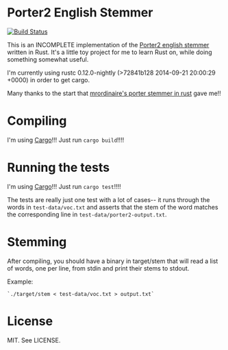 Porter2 English Stemmer
=======================

[![Build Status](https://travis-ci.org/carols10cents/rust-stem-porter2.svg)](https://travis-ci.org/carols10cents/rust-stem-porter2)

This is an INCOMPLETE implementation of the [Porter2 english stemmer](http://snowball.tartarus.org/algorithms/english/stemmer.html) written in Rust. It's a little toy project for me to learn Rust on, while doing something somewhat useful.

I'm currently using rustc 0.12.0-nightly (>72841b128 2014-09-21 20:00:29 +0000) in order to get cargo.

Many thanks to the start that [mrordinaire's porter stemmer in rust](https://github.com/mrordinaire/rust-stem) gave me!!

Compiling
=========

I'm using [Cargo](http://crates.io/)!!! Just run `cargo build`!!!!

Running the tests
=================

I'm using [Cargo](http://crates.io/)!!! Just run `cargo test`!!!!

The tests are really just one test with a lot of cases-- it runs through the words in `test-data/voc.txt` and asserts that the stem of the word matches the corresponding line in `test-data/porter2-output.txt`.

Stemming
========

After compiling, you should have a binary in target/stem that will read a list of words, one per line, from stdin and print their stems to stdout.

Example:

    `./target/stem < test-data/voc.txt > output.txt`

License
=======

MIT. See LICENSE.
